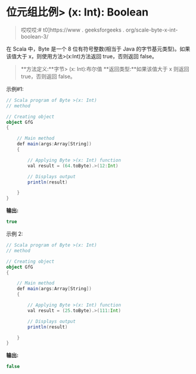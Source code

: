 # 位元组比例> (x: Int): Boolean

> 哎哎哎:# t0]https://www . geeksforgeeks . org/scale-byte-x-int-boolean-3/

在 Scala 中，Byte 是一个 8 位有符号整数(相当于 Java 的字节基元类型)。如果该值大于 x，则使用方法>(x:Int)方法返回 true，否则返回 false。

> **方法定义:**字节> (x: Int):布尔值
> **返回类型:**如果该值大于 x 则返回 true，否则返回 false。

示例#1:

```scala
// Scala program of Byte >(x: Int)
// method 

// Creating object 
object GfG 
{ 

    // Main method 
    def main(args:Array[String]) 
    { 

        // Applying Byte >(x: Int) function 
        val result = (64.toByte).>(12:Int) 

        // Displays output 
        println(result) 

    } 
} 
```

**输出:**

```scala
true
```

示例 2:

```scala
// Scala program of Byte >(x: Int)
// method 

// Creating object 
object GfG 
{ 

    // Main method 
    def main(args:Array[String]) 
    { 

        // Applying Byte >(x: Int) function 
        val result = (25.toByte).>(111:Int) 

        // Displays output 
        println(result) 

    } 
} 
```

**输出:**

```scala
false
```